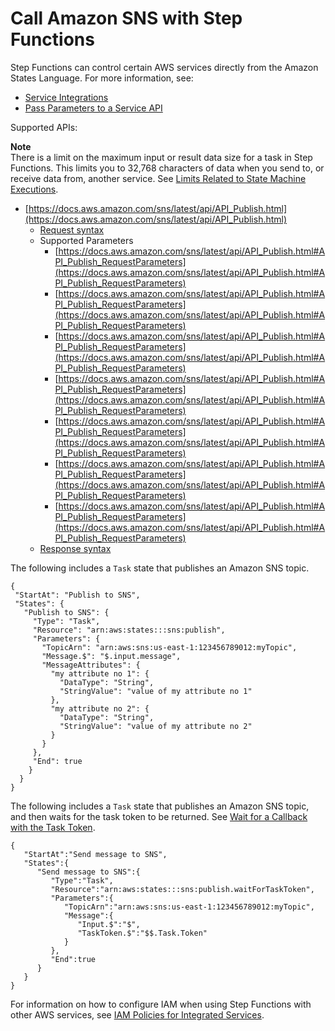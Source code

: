 # Call Amazon SNS with Step Functions<a name="connect-sns"></a>

Step Functions can control certain AWS services directly from the Amazon States Language\. For more information, see:
+ [Service Integrations](concepts-service-integrations.md)
+ [Pass Parameters to a Service API](connect-parameters.md)

Supported APIs:

**Note**  
There is a limit on the maximum input or result data size for a task in Step Functions\. This limits you to 32,768 characters of data when you send to, or receive data from, another service\. See [Limits Related to State Machine Executions](limits.md#service-limits-state-machine-executions)\.
+ [https://docs.aws.amazon.com/sns/latest/api/API_Publish.html](https://docs.aws.amazon.com/sns/latest/api/API_Publish.html)
  + [Request syntax](https://docs.aws.amazon.com/sns/latest/api/API_Publish.html#API_Publish_Example_1_Request)
  + Supported Parameters
    + [https://docs.aws.amazon.com/sns/latest/api/API_Publish.html#API_Publish_RequestParameters](https://docs.aws.amazon.com/sns/latest/api/API_Publish.html#API_Publish_RequestParameters)
    + [https://docs.aws.amazon.com/sns/latest/api/API_Publish.html#API_Publish_RequestParameters](https://docs.aws.amazon.com/sns/latest/api/API_Publish.html#API_Publish_RequestParameters)
    + [https://docs.aws.amazon.com/sns/latest/api/API_Publish.html#API_Publish_RequestParameters](https://docs.aws.amazon.com/sns/latest/api/API_Publish.html#API_Publish_RequestParameters)
    + [https://docs.aws.amazon.com/sns/latest/api/API_Publish.html#API_Publish_RequestParameters](https://docs.aws.amazon.com/sns/latest/api/API_Publish.html#API_Publish_RequestParameters)
    + [https://docs.aws.amazon.com/sns/latest/api/API_Publish.html#API_Publish_RequestParameters](https://docs.aws.amazon.com/sns/latest/api/API_Publish.html#API_Publish_RequestParameters)
    + [https://docs.aws.amazon.com/sns/latest/api/API_Publish.html#API_Publish_RequestParameters](https://docs.aws.amazon.com/sns/latest/api/API_Publish.html#API_Publish_RequestParameters)
    + [https://docs.aws.amazon.com/sns/latest/api/API_Publish.html#API_Publish_RequestParameters](https://docs.aws.amazon.com/sns/latest/api/API_Publish.html#API_Publish_RequestParameters)
  + [Response syntax](https://docs.aws.amazon.com/sns/latest/api/API_Publish.html#API_Publish_Example_1_Response)

The following includes a `Task` state that publishes an Amazon SNS topic\.

```
{
 "StartAt": "Publish to SNS",
 "States": {
   "Publish to SNS": {
     "Type": "Task",
     "Resource": "arn:aws:states:::sns:publish",
     "Parameters": {
       "TopicArn": "arn:aws:sns:us-east-1:123456789012:myTopic",
       "Message.$": "$.input.message",
       "MessageAttributes": {
         "my attribute no 1": {
           "DataType": "String",
           "StringValue": "value of my attribute no 1"
         },
         "my attribute no 2": {
           "DataType": "String",
           "StringValue": "value of my attribute no 2"
         }
       }
     },
     "End": true
    }
  }
}
```

The following includes a `Task` state that publishes an Amazon SNS topic, and then waits for the task token to be returned\. See [Wait for a Callback with the Task Token](connect-to-resource.md#connect-wait-token)\.

```
{  
   "StartAt":"Send message to SNS",
   "States":{  
      "Send message to SNS":{  
         "Type":"Task",
         "Resource":"arn:aws:states:::sns:publish.waitForTaskToken",
         "Parameters":{  
            "TopicArn":"arn:aws:sns:us-east-1:123456789012:myTopic",
            "Message":{  
               "Input.$":"$",
               "TaskToken.$":"$$.Task.Token"
            }
         },
         "End":true
      }
   }
}
```

For information on how to configure IAM when using Step Functions with other AWS services, see [IAM Policies for Integrated Services](service-integration-iam-templates.md)\.